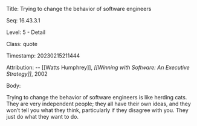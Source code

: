 Title:  Trying to change the behavior of software engineers

Seq:    16.43.3.1

Level:  5 - Detail

Class:  quote

Timestamp: 20230215211444

Attribution: -- [[Watts Humphrey]], *[[Winning with Software: An Executive Strategy]]*, 2002

Body:

Trying to change the behavior of software engineers is like herding cats. They are very independent people; they all have their own ideas, and they won’t tell you what they think, particularly if they disagree with you. They just do what they want to do.

